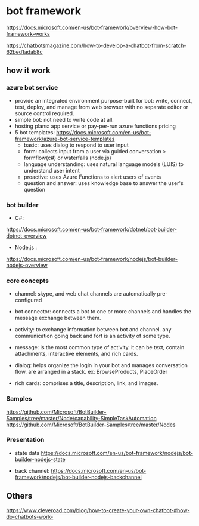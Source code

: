 # bot framework

https://docs.microsoft.com/en-us/bot-framework/overview-how-bot-framework-works

https://chatbotsmagazine.com/how-to-develop-a-chatbot-from-scratch-62bed1adab8c

## how it work

### azure bot service
  * provide an integrated environment purpose-built for bot: write, connect, test, deploy, and manage from web browser with no separate editor or source control required.
  * simple bot: not need to write code at all.
  * hosting plans: app service or pay-per-run azure functions pricing
  * 5 bot templates:
  https://docs.microsoft.com/en-us/bot-framework/azure-bot-service-templates
    * basic: uses dialog to respond to user input
    * form: collects input from a user via guided conversation > formflow(c#) or waterfalls (node.js)
    * language understanding: uses  natural language models (LUIS) to understand user intent
    * proactive: uses Azure Functions to alert users of events
    * question and answer: uses knowledge base to answer the user's question

### bot builder
  * C#:

  https://docs.microsoft.com/en-us/bot-framework/dotnet/bot-builder-dotnet-overview

  * Node.js :

  https://docs.microsoft.com/en-us/bot-framework/nodejs/bot-builder-nodejs-overview

### core concepts

* channel: skype, and web chat channels are automatically pre-configured

* bot connector: connects a bot to one or more channels and handles the message exchange between them.

* activity: to exchange information between bot and channel. any communication going back and fort is an activity of some type.

* message: is the most common type of activity. it can be text, contain attachments, interactive elements, and rich cards.

* dialog: helps organize the login in your bot and manages conversation flow.
are arranged in a stack. ex: BrowseProducts, PlaceOrder

* rich cards: comprises a title, description, link, and images.


### Samples

https://github.com/Microsoft/BotBuilder-Samples/tree/master/Node/capability-SimpleTaskAutomation
https://github.com/Microsoft/BotBuilder-Samples/tree/master/Nodes

### Presentation

* state data
https://docs.microsoft.com/en-us/bot-framework/nodejs/bot-builder-nodejs-state

* back channel:
https://docs.microsoft.com/en-us/bot-framework/nodejs/bot-builder-nodejs-backchannel

## Others

https://www.cleveroad.com/blog/how-to-create-your-own-chatbot-#how-do-chatbots-work-
